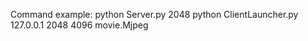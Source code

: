 Command example:
    python Server.py 2048
    python ClientLauncher.py 127.0.0.1 2048 4096 movie.Mjpeg